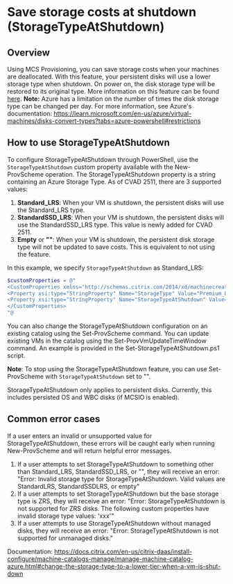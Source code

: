 # Save storage costs at shutdown (StorageTypeAtShutdown)
## Overview
Using MCS Provisioning, you can save storage costs when your machines are deallocated. 
With this feature, your persistent disks will use a lower storage type when shutdown. On power on, the disk storage type will be restored to its original type. More information on this feature can be found [here][Documentation]. **Note:** Azure has a limitation on the number of times the disk storage type can be changed per day. For more information, see Azure's documentation: https://learn.microsoft.com/en-us/azure/virtual-machines/disks-convert-types?tabs=azure-powershell#restrictions

## How to use StorageTypeAtShutdown
To configure StorageTypeAtShutdown through PowerShell, use the `StorageTypeAtShutdown` custom property available with the New-ProvScheme operation. The StorageTypeAtShutdown property is a string containing an Azure Storage Type. As of CVAD 2511, there are 3 supported values:
1. **Standard_LRS**: When your VM is shutdown, the persistent disks will use the Standard_LRS type.
2. **StandardSSD_LRS**: When your VM is shutdown, the persistent disks will use the StandardSSD_LRS type. This value is newly added for CVAD 2511.
3. **Empty** or **""**: When your VM is shutdown, the persistent disk storage type will not be updated to save costs. This is equivalent to not using the feature.

In this example, we specify `StorageTypeAtShutdown` as Standard_LRS:
```powershell
$customProperties = @"
<CustomProperties xmlns="http://schemas.citrix.com/2014/xd/machinecreation" xmlns:xsi="http://www.w3.org/2001/XMLSchema-instance">
<Property xsi:type="StringProperty" Name="StorageType" Value="Premium_LRS" />
<Property xsi:type="StringProperty" Name="StorageTypeAtShutdown" Value="Standard_LRS" />
</CustomProperties>
"@
```

You can also change the StorageTypeAtShutdown configuration on an existing catalog using the Set-ProvScheme command. You can update existing VMs in the catalog using the Set-ProvVmUpdateTimeWindow command. An example is provided in the Set-StorageTypeAtShutdown.ps1 script. 

**Note**: To stop using the StorageTypeAtShutdown feature, you can use Set-ProvScheme with `StorageTypeAtShutdown` set to "".

StorageTypeAtShutdown only applies to persistent disks. Currently, this includes persisted OS and WBC disks (if MCSIO is enabled).

## Common error cases
If a user enters an invalid or unsupported value for StorageTypeAtShutdown, these errors will be caught early when running New-ProvScheme and will return helpful error messages.

1. If a user attempts to set StorageTypeAtShutdown to something other than Standard_LRS, StandardSSD_LRS, or "", they will receive an error: "Error: Invalid storage type for StorageTypeAtShutdown. Valid values are StandardLRS, StandardSSDLRS, or empty"
2. If a user attempts to set StorageTypeAtShutdown but the base storage type is ZRS, they will receive an error: "Error: StorageTypeAtShutdown is not supported for ZRS disks. The following custom properties have invalid storage type values: 'xxx'" 
3. If a user attempts to use StorageTypeAtShutdown without managed disks, they will receive an error: "Error: StorageTypeAtShutdown is not supported for unmanaged disks."

Documentation:  https://docs.citrix.com/en-us/citrix-daas/install-configure/machine-catalogs-manage/manage-machine-catalog-azure.html#change-the-storage-type-to-a-lower-tier-when-a-vm-is-shut-down 


[Documentation]: < https://docs.citrix.com/en-us/citrix-daas/install-configure/machine-catalogs-manage/manage-machine-catalog-azure.html#change-the-storage-type-to-a-lower-tier-when-a-vm-is-shut-down >